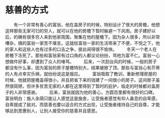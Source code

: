 # 慈善的方式
　　有一个非常有善心的富翁，他在盖房子的时候，特别设计了很大的房檐，他想这样那些无家可归的穷人，就可以在他的房檐下暂时躲避一下风雨。房子建好以后，的确有很多穷人来到他家周围，聚集在他的屋檐下。因为杂人很多，所以非常嘈杂，搞的富翁一家苦不堪言。这就给富翁一家的生活带来了不便，不悦之下，他的家人和这些人也有过多的口舌之争，彼此闹得很不愉快。 
　　冬天一个老人在房檐下冻死了。那些和富翁家有过口角的人都议论纷纷，骂他为富不仁。富翁一心想做件好事，却遭到了众人的唾骂。 
　　后来，一次刮台风的时候，一般的房子都没有什么事，因为富翁的房子屋檐特别大，结果被掀了顶。那些与富翁心有芥蒂的人有点幸灾乐祸，就纷纷说这是报应。 
　　富翁吸取了教训，重新修理房屋的时候，他就把屋檐盖得很小，并且把省下来的钱建了一间很小的房子。这间房子虽然很简陋，但许多贫苦无家的人都在这里得到了暂时的庇护，临走的时候都对盖房子的人非常感谢。 
　　后来，富翁就因为他的善心，方圆百里都有很好的口碑。富翁明白：施人余荫只能让人感觉这是施舍，让受施者感觉有仰人鼻息的自卑感，自卑就成了敌对。而慈善也要以适合的方式出现，让受施者维持自己的自尊，才能够达到恩惠别人，让别人接受你的慈善并且感恩。
 